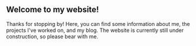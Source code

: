 ## Welcome to my website!

Thanks for stopping by! Here, you can find some information about me, the projects I've worked on, and my blog. The website is currently still under construction, so please bear with me. 